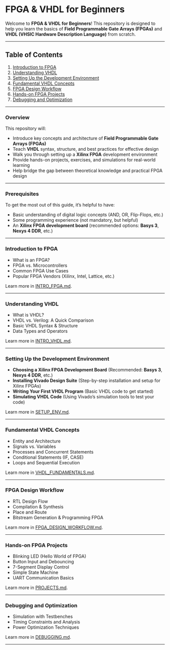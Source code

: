 # FPGA & VHDL for Beginners

Welcome to **FPGA & VHDL for Beginners**! This repository is designed to help you learn the basics of **Field Programmable Gate Arrays (FPGAs)** and **VHDL (VHSIC Hardware Description Language)** from scratch.

---

## Table of Contents

1. [Introduction to FPGA](#introduction-to-fpga)
2. [Understanding VHDL](#understanding-vhdl)
3. [Setting Up the Development Environment](#setting-up-the-development-environment)
4. [Fundamental VHDL Concepts](#fundamental-vhdl-concepts)
5. [FPGA Design Workflow](#fpga-design-workflow)
6. [Hands-on FPGA Projects](#hands-on-fpga-projects)
7. [Debugging and Optimization](#debugging-and-optimization)

---

### Overview

This repository will:
- Introduce key concepts and architecture of **Field Programmable Gate Arrays (FPGAs)**
- Teach **VHDL** syntax, structure, and best practices for effective design
- Walk you through setting up a **Xilinx FPGA** development environment
- Provide hands-on projects, exercises, and simulations for real-world learning
- Help bridge the gap between theoretical knowledge and practical FPGA design

---

### Prerequisites

To get the most out of this guide, it’s helpful to have:
- Basic understanding of digital logic concepts (AND, OR, Flip-Flops, etc.)
- Some programming experience (not mandatory, but helpful)
- An **Xilinx FPGA development board** (recommended options: **Basys 3**, **Nexys 4 DDR**, etc.)

---

### Introduction to FPGA

- What is an FPGA?
- FPGA vs. Microcontrollers
- Common FPGA Use Cases
- Popular FPGA Vendors (Xilinx, Intel, Lattice, etc.)

Learn more in [INTRO_FPGA.md](intro_fpga.md).

---

### Understanding VHDL

- What is VHDL?
- VHDL vs. Verilog: A Quick Comparison
- Basic VHDL Syntax & Structure
- Data Types and Operators

Learn more in [INTRO_VHDL.md](intro_vhdl.md).

---

### Setting Up the Development Environment

- **Choosing a Xilinx FPGA Development Board** (Recommended: **Basys 3**, **Nexys 4 DDR**, etc.)
- **Installing Vivado Design Suite** (Step-by-step installation and setup for Xilinx FPGAs)
- **Writing Your First VHDL Program** (Basic VHDL code to get started)
- **Simulating VHDL Code** (Using Vivado’s simulation tools to test your code)

Learn more in [SETUP_ENV.md](setup_env.md).

---

### Fundamental VHDL Concepts

- Entity and Architecture
- Signals vs. Variables
- Processes and Concurrent Statements
- Conditional Statements (IF, CASE)
- Loops and Sequential Execution

Learn more in [VHDL_FUNDAMENTALS.md](vhdl_fundamentals.md).

---

### FPGA Design Workflow

- RTL Design Flow
- Compilation & Synthesis
- Place and Route
- Bitstream Generation & Programming FPGA

Learn more in [FPGA_DESIGN_WORKFLOW.md](fpga_design_workflow.md).

---

### Hands-on FPGA Projects

- Blinking LED (Hello World of FPGA)
- Button Input and Debouncing
- 7-Segment Display Control
- Simple State Machine
- UART Communication Basics

Learn more in [PROJECTS.md](projects.md).

---

### Debugging and Optimization

- Simulation with Testbenches
- Timing Constraints and Analysis
- Power Optimization Techniques

Learn more in [DEBUGGING.md](debugging.md).

---

